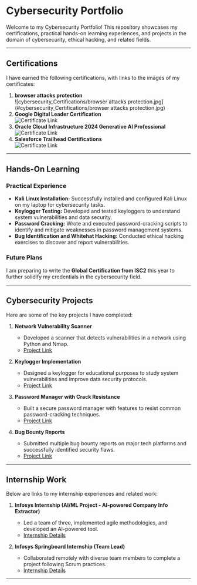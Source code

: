 # Cybersecurity Portfolio

Welcome to my Cybersecurity Portfolio! This repository showcases my certifications, practical hands-on learning experiences, and projects in the domain of cybersecurity, ethical hacking, and related fields.

---

## Certifications

I have earned the following certifications, with links to the images of my certificates:

1. **browser attacks protection**  
   ![cybersecurity_Certifications/browser attacks protection.jpg](#cybersecurity_Certifications/browser attacks protection.jpg)  
2. **Google Digital Leader Certification**  
   ![Certificate Link](#)  
3. **Oracle Cloud Infrastructure 2024 Generative AI Professional**  
   ![Certificate Link](#)  
4. **Salesforce Trailhead Certifications**  
   ![Certificate Link](#)

---

## Hands-On Learning

### Practical Experience

- **Kali Linux Installation:** Successfully installed and configured Kali Linux on my laptop for cybersecurity tasks.
- **Keylogger Testing:** Developed and tested keyloggers to understand system vulnerabilities and data security.
- **Password Cracking:** Wrote and executed password-cracking scripts to identify and mitigate weaknesses in password management systems.
- **Bug Identification and Whitehat Hacking:** Conducted ethical hacking exercises to discover and report vulnerabilities.

### Future Plans

I am preparing to write the **Global Certification from ISC2** this year to further solidify my credentials in the cybersecurity field.

---

## Cybersecurity Projects

Here are some of the key projects I have completed:

1. **Network Vulnerability Scanner**  
   - Developed a scanner that detects vulnerabilities in a network using Python and Nmap.  
   - [Project Link](#)

2. **Keylogger Implementation**  
   - Designed a keylogger for educational purposes to study system vulnerabilities and improve data security protocols.  
   - [Project Link](#)

3. **Password Manager with Crack Resistance**  
   - Built a secure password manager with features to resist common password-cracking techniques.  
   - [Project Link](#)

4. **Bug Bounty Reports**  
   - Submitted multiple bug bounty reports on major tech platforms and successfully identified security flaws.  
   - [Project Link](#)

---

## Internship Work

Below are links to my internship experiences and related work:

1. **Infosys Internship (AI/ML Project - AI-powered Company Info Extractor)**  
   - Led a team of three, implemented agile methodologies, and developed an AI-powered tool.  
   - [Internship Details](#)

2. **Infosys Springboard Internship (Team Lead)**  
   - Collaborated remotely with diverse team members to complete a project following Scrum practices.  
   - [Internship Details](#)

---

